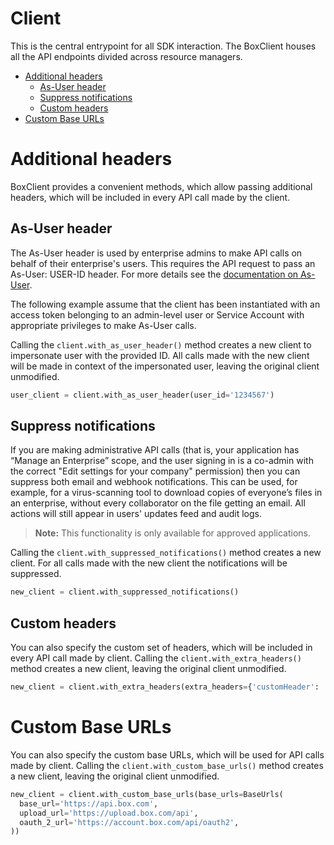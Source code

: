 # Client

This is the central entrypoint for all SDK interaction. The BoxClient houses all the API endpoints
divided across resource managers.

<!-- START doctoc generated TOC please keep comment here to allow auto update -->
<!-- DON'T EDIT THIS SECTION, INSTEAD RE-RUN doctoc TO UPDATE -->

- [Additional headers](#additional-headers)
  - [As-User header](#as-user-header)
  - [Suppress notifications](#suppress-notifications)
  - [Custom headers](#custom-headers)
- [Custom Base URLs](#custom-base-urls)

<!-- END doctoc generated TOC please keep comment here to allow auto update -->

# Additional headers

BoxClient provides a convenient methods, which allow passing additional headers, which will be included
in every API call made by the client.

## As-User header

The As-User header is used by enterprise admins to make API calls on behalf of their enterprise's users.
This requires the API request to pass an As-User: USER-ID header. For more details see the [documentation on As-User](https://developer.box.com/en/guides/authentication/oauth2/as-user/).

The following example assume that the client has been instantiated with an access token belonging to an admin-level user
or Service Account with appropriate privileges to make As-User calls.

Calling the `client.with_as_user_header()` method creates a new client to impersonate user with the provided ID.
All calls made with the new client will be made in context of the impersonated user, leaving the original client unmodified.

<!-- sample x_auth init_with_as_user_header -->

```python
user_client = client.with_as_user_header(user_id='1234567')
```

## Suppress notifications

If you are making administrative API calls (that is, your application has “Manage an Enterprise”
scope, and the user signing in is a co-admin with the correct "Edit settings for your company"
permission) then you can suppress both email and webhook notifications. This can be used, for
example, for a virus-scanning tool to download copies of everyone’s files in an enterprise,
without every collaborator on the file getting an email. All actions will still appear in users'
updates feed and audit logs.

> **Note:** This functionality is only available for approved applications.

Calling the `client.with_suppressed_notifications()` method creates a new client.
For all calls made with the new client the notifications will be suppressed.

```python
new_client = client.with_suppressed_notifications()
```

## Custom headers

You can also specify the custom set of headers, which will be included in every API call made by client.
Calling the `client.with_extra_headers()` method creates a new client, leaving the original client unmodified.

```python
new_client = client.with_extra_headers(extra_headers={'customHeader': 'customValue'})
```

# Custom Base URLs

You can also specify the custom base URLs, which will be used for API calls made by client.
Calling the `client.with_custom_base_urls()` method creates a new client, leaving the original client unmodified.

```python
new_client = client.with_custom_base_urls(base_urls=BaseUrls(
  base_url='https://api.box.com',
  upload_url='https://upload.box.com/api',
  oauth_2_url='https://account.box.com/api/oauth2',
))
```
